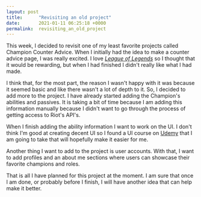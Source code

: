 ```yaml
---
layout: post
title:      "Revisiting an old project"
date:       2021-01-11 06:25:18 +0000
permalink:  revisiting_an_old_project
---
```



This week, I decided to revisit one of my least favorite projects called Champion Counter Advice. When I initially had the idea to make a counter advice page, I was really excited. I love *[League of Legends](https://na.leagueoflegends.com/en-us/)* so I thought that it would be rewarding, but when I had finished I didn't really like what I had made.

I think that, for the most part, the reason I wasn't happy with it was because it seemed basic and like there wasn't a lot of depth to it. So, I decided to add more to the project. I have already started adding the Champion's abilities and passives. It is taking a bit of time because I am adding this information manually because I didn't want to go through the process of getting access to Riot's API's. 

When I finish adding the ability information I want to work on the UI. I don't think I'm good at creating decent UI so I found a UI course on [Udemy](https://www.udemy.com/course/desktop-guis-with-python-and-kivy/) that I am going to take that will hopefully make it easier for me. 

Another thing I want to add to the project is user accounts. With that, I want to add profiles and an about me sections where users can showcase their favorite champions and roles.

That is all I have planned for this project at the moment. I am sure that once I am done, or probably before I finish, I will have another idea that can help make it better. 
